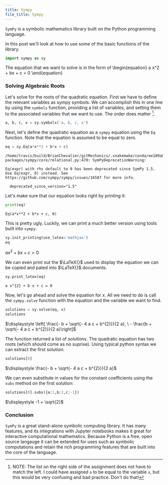 ```yaml
---
title: Sympy
file_title: Sympy
---
```

`SymPy` is a symbolic mathematics library built on the Python programming language.

In this post we'll look at how to use some of the basic functions of the library.


```python
import sympy as sy
```

The equation that we want to solve is in the form of
\begin{equation}
a x^2 + bx + c = 0
\end{equation}

### Solving Algebraic Roots
Let's solve for the roots of the quadratic equation. First we have to define the relevant variables as sympy symbols. We can accomplish this in one line by using the `symbols` function, providing a list of variables, and setting them to the associated variables that we want to use. The order does matter [^1].


```python
a, b, c, x = sy.symbols('a, b, c, x')
```

Next, let's define the quadratic equation as a `sympy` equation using the `Eq` function. Note that the equation is assumed to be equal to zero.


```python
eq = sy.Eq(a*x**2 + b*x + c)
```

    /home/travis/build/BrianChevalier/gitMechanics/.snakemake/conda/ee189a0b/lib/python3.6/site-packages/sympy/core/relational.py:470: SymPyDeprecationWarning: 
    
    Eq(expr) with rhs default to 0 has been deprecated since SymPy 1.5.
    Use Eq(expr, 0) instead. See
    https://github.com/sympy/sympy/issues/16587 for more info.
    
      deprecated_since_version="1.5"


Let's make sure that our equation looks right by printing it:


```python
print(eq)
```

    Eq(a*x**2 + b*x + c, 0)


This is pretty ugly. Luckily, we can print a much better version using tools built into `sympy`.


```python
sy.init_printing(use_latex='mathjax')
eq
```




$\displaystyle a x^{2} + b x + c = 0$



We can even print out the $\LaTeX{}$ used to display the equation we can be copied and pated into $\LaTeX{}$ documents.


```python
sy.print_latex(eq)
```

    a x^{2} + b x + c = 0


Now, let's go ahead and solve the equation for $x$. All we need to do is call the `sympy.solve` function with the equation and the variable we want to find.


```python
solutions = sy.solve(eq, x)
solutions
```




$\displaystyle \left[ \frac{- b + \sqrt{- 4 a c + b^{2}}}{2 a}, \  - \frac{b + \sqrt{- 4 a c + b^{2}}}{2 a}\right]$



The function returned a list of solutions. The quadratic equation has two roots (which should come as no suprise). Using typical python syntax we can extract the first solution:


```python
solutions[0]
```




$\displaystyle \frac{- b + \sqrt{- 4 a c + b^{2}}}{2 a}$



We can even substitute in values for the constant coefficients using the `subs` method on the first solution:


```python
solutions[0].subs({a:1,b:2,c:-1})
```




$\displaystyle -1 + \sqrt{2}$



### Conclusion
`SymPy` is a great stand-alone symbolic computing library. It has many features, and its integrations with Jupyter notebooks makes it great for interactive computational mathematics. Because Python is a free, open source langauge it can be extended for uses such as symbolic computations and retain the rich programming features that are built into the core of the language.

[^1]: NOTE: The list on the right side of the assignment does not have to match the left. I could have assigned `a` to be equal to the variable `x`, but this would be very confusing and bad practice. Don't do that!
